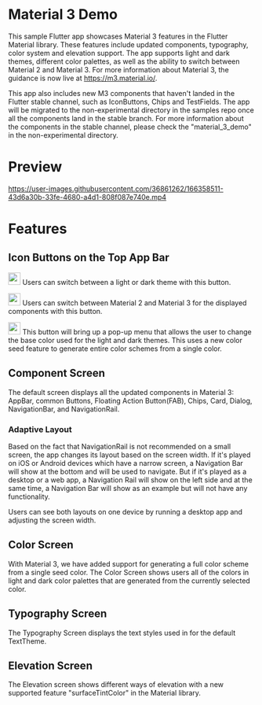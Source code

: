 # Material 3 Demo

This sample Flutter app showcases Material 3 features in the Flutter Material library. These features include updated components, typography, color system and elevation support. The app supports light and dark themes, different color palettes, as well as the ability to switch between Material 2 and Material 3. For more information about Material 3, the guidance is now live at https://m3.material.io/.

This app also includes new M3 components that haven't landed in the Flutter stable channel, such as IconButtons, Chips and TestFields. The app will be migrated to the non-experimental directory in the samples repo once all the components land in the stable branch. For more information about the components in the stable channel, please check the "material_3_demo" in the non-experimental directory.

# Preview

https://user-images.githubusercontent.com/36861262/166358511-43d6a30b-33fe-4680-a4d1-808f087e740e.mp4

# Features
## Icon Buttons on the Top App Bar
<img src="https://user-images.githubusercontent.com/36861262/166506048-125caeb3-5d5c-4489-9029-1cb74202dd37.png" width="25"/>  Users can switch between a light or dark theme with this button.

<img src="https://user-images.githubusercontent.com/36861262/166508002-90fce980-d228-4312-a95f-a1919bb79ccc.png" width="25" />  Users can switch between Material 2 and Material 3 for the displayed components with this button.

<img src="https://user-images.githubusercontent.com/36861262/166511137-85dea8df-0017-4649-b913-14d4b7a17c2f.png" width="25" /> This button will bring up a pop-up menu that allows the user to change the base color used for the light and dark themes. This uses a new color seed feature to generate entire color schemes from a single color.

## Component Screen
The default screen displays all the updated components in Material 3: AppBar, common Buttons, Floating Action Button(FAB), Chips, Card, Dialog, NavigationBar, and NavigationRail.

### Adaptive Layout
Based on the fact that NavigationRail is not recommended on a small screen, the app changes its layout based on the screen width. If it's played on iOS or Android devices which have a narrow screen, a Navigation Bar will show at the bottom and will be used to navigate. But if it's played as a desktop or a web app, a Navigation Rail will show on the left side and at the same time, a Navigation Bar will show as an example but will not have any functionality.

Users can see both layouts on one device by running a desktop app and adjusting the screen width.

## Color Screen
With Material 3, we have added support for generating a full color scheme from a single seed color. The Color Screen shows users all of the colors in light and dark color palettes that are generated from the currently selected color.

## Typography Screen
The Typography Screen displays the text styles used in for the default TextTheme.

## Elevation Screen
The Elevation screen shows different ways of elevation with a new supported feature "surfaceTintColor" in the Material library.
